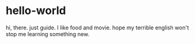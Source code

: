 # hello-world

hi, there. just guide. I like food and movie. hope my terrible english won't stop me learning something new.
